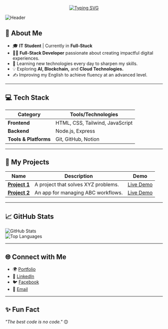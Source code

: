 

<div align="center">
<a href="https://git.io/typing-svg"><img src="https://readme-typing-svg.demolab.com?font=Dosis&weight=700&size=25&duration=2000&pause=1500&color=BFCDE0&center=true&vCenter=true&width=435&lines=Hi%2C+I%C2%B4m+Cano+Gel+;Welcome+to+my+profile!" alt="Typing SVG" /></a>
</div>



![Header](https://avatars.githubusercontent.com/u/190362716?v=4) <!-- Replace with a custom header image if you have one -->

## 🌟 About Me  
- 🎓 **IT Student** | Currently in **Full-Stuck**  
- 👨‍💻 **Full-Stack Developer** passionate about creating impactful digital experiences.  
- 🌱 Learning new technologies every day to sharpen my skills.  
- 💡 Exploring **AI, Blockchain,** and **Cloud Technologies.**  
- ✍️ Improving my English to achieve fluency at an advanced level.  

---

## 💻 Tech Stack  

| **Category**       | **Tools/Technologies**           |
|---------------------|----------------------------------|
| **Frontend**        | HTML, CSS, Tailwind, JavaScript |
| **Backend**         | Node.js, Express                |
| **Tools & Platforms** | Git, GitHub, Notion            |

---

## 🚀 My Projects  

| **Name**         | **Description**                                                | **Demo**               |
|-------------------|----------------------------------------------------------------|------------------------|
| **[Project 1](https://github.com/CanoGel/Daily-Web)** | A project that solves XYZ problems. | [Live Demo](https://canogel.github.io/Daily-Web/) |
| **[Project 2](https://github.com/CanoGel/E-learning)** | An app for managing ABC workflows.  | [Live Demo](https://canogel.github.io/E-learning/) |

---

## 📈 GitHub Stats  

![GitHub Stats](https://github-readme-stats.vercel.app/api?username=CanoGel&show_icons=true&theme=radical)  
![Top Languages](https://github-readme-stats.vercel.app/api/top-langs/?username=CanoGel&layout=compact&theme=radical)  

---

## 🌐 Connect with Me  

- 🌍 [Portfolio](https://github.com/CanoGel)  
- 💼 [LinkedIn](https://linkedin.com/in/ahmadissefarah)  
- 🐦 [Facebook](https://www.facebook.com/ahmad.desin?mibextid=ZbWKwL)  
- 📧 [Email](mailto:ahmadisse23@gmail.com)  

---

## ✨ Fun Fact  
_"The best code is no code."_ 😊  
